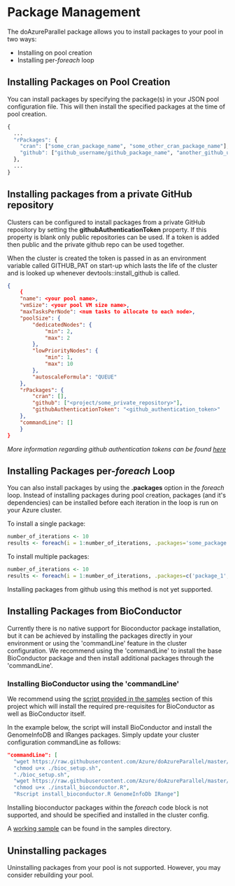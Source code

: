 # Package Management

The doAzureParallel package allows you to install packages to your pool in two ways:
- Installing on pool creation
- Installing per-*foreach* loop

## Installing Packages on Pool Creation
You can install packages by specifying the package(s) in your JSON pool configuration file. This will then install the specified packages at the time of pool creation.

```R
{
  ...
  "rPackages": {
    "cran": ["some_cran_package_name", "some_other_cran_package_name"],
    "github": ["github_username/github_package_name", "another_github_username/another_github_package_name"]
  },
  ...
}
```

## Installing packages from a private GitHub repository

Clusters can be configured to install packages from a private GitHub repository by setting the __githubAuthenticationToken__ property. If this property is blank only public repositories can be used. If a token is added then public and the private github repo can be used together.

When the cluster is created the token is passed in as an environment variable called GITHUB\_PAT on start-up which lasts the life of the cluster and is looked up whenever devtools::install_github is called.

```json
{
    {
    "name": <your pool name>,
    "vmSize": <your pool VM size name>,
    "maxTasksPerNode": <num tasks to allocate to each node>,
    "poolSize": {
        "dedicatedNodes": {
            "min": 2,
            "max": 2
        },
        "lowPriorityNodes": {
            "min": 1,
            "max": 10
        },
        "autoscaleFormula": "QUEUE"
    },
    "rPackages": {
        "cran": [],
        "github": ["<project/some_private_repository>"],
        "githubAuthenticationToken": "<github_authentication_token>"
    },
    "commandLine": []
    }
}
```

_More information regarding github authentication tokens can be found [here](https://help.github.com/articles/creating-a-personal-access-token-for-the-command-line/)_

## Installing Packages per-*foreach* Loop
You can also install packages by using the **.packages** option in the *foreach* loop. Instead of installing packages during pool creation, packages (and it's dependencies) can be installed before each iteration in the loop is run on your Azure cluster.

To install a single package:
```R
number_of_iterations <- 10
results <- foreach(i = 1:number_of_iterations, .packages='some_package') %dopar% { ... }
```

To install multiple packages:
```R
number_of_iterations <- 10
results <- foreach(i = 1:number_of_iterations, .packages=c('package_1', 'package_2')) %dopar% { ... }
```

Installing packages from github using this method is not yet supported.

## Installing Packages from BioConductor
Currently there is no native support for Bioconductor package installation, but it can be achieved by installing the packages directly in your environment or using the 'commandLine' feature in the cluster configuration. We recommend using the 'commandLine' to install the base BioConductor package and then install additional packages through the 'commandLine'.

### Installing BioConductor using the 'commandLine'

We recommend using the [script provided in the samples](../samples/package_management/bioc_setup.sh) section of this project which will install the required pre-requisites for BioConductor as well as BioConductor itself.

In the example below, the script will install BioConductor and install the GenomeInfoDB and IRanges packages. Simply update your cluster configuration commandLine as follows:
```json
"commandLine": [
  "wget https://raw.githubusercontent.com/Azure/doAzureParallel/master/samples/package_management/bioc_setup.sh",
  "chmod u+x ./bioc_setup.sh",
  "./bioc_setup.sh",
  "wget https://raw.githubusercontent.com/Azure/doAzureParallel/master/inst/startup/install_bioconductor.R",
  "chmod u+x ./install_bioconductor.R",
  "Rscript install_bioconductor.R GenomeInfoDb IRange"]
```

Installing bioconductor packages within the _foreach_ code block is not supported, and should be specified and installed in the cluster config.

A [working sample](../samples/package_management/bioconductor_cluster.json) can be found in the samples directory.

## Uninstalling packages
Uninstalling packages from your pool is not supported. However, you may consider rebuilding your pool.
